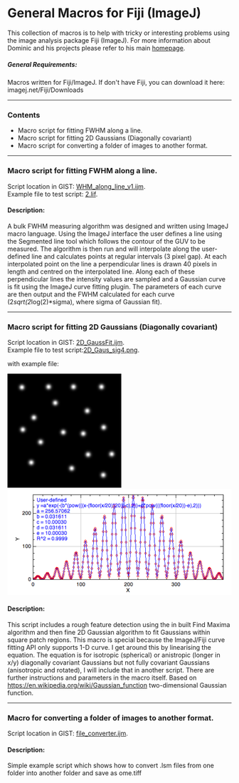 # General Macros for Fiji (ImageJ)

This collection of macros is to help with tricky or interesting problems using the image analysis package Fiji (ImageJ). For more information about Dominic and his projects please refer to his main [homepage](https://dwaithe.github.io/home/).

##### General Requirements:

Macros written for Fiji/ImageJ. If don't have Fiji, you can download  it here: imagej.net/Fiji/Downloads

------------
### Contents
- Macro script for fitting FWHM along a line. 
- Macro script for fitting 2D Gaussians (Diagonally covariant)
- Macro script for converting a folder of images to another format.


------------------


### Macro script for fitting FWHM along a line. 
Script location in GIST: [WHM_along_line_v1.ijm](https://gist.github.com/dwaithe/2b9581324e3c8caf9238765ce50127fb).  
Example file to test script: [2.lif](https://drive.google.com/file/d/1mQ1yezSlPRWksWduzm6WNVTeg0uZU1Qs/view?usp=sharing).   
#### Description:  
A bulk FWHM measuring algorithm was designed and written using ImageJ macro language. Using the ImageJ interface the user defines a line using the Segmented line tool which follows the contour of the GUV to be measured. The algorithm is then run and will interpolate along the user-defined line and calculates points at regular intervals (3 pixel gap). At each interpolated point on the line a perpendicular lines is drawn 40 pixels in length and centred on the interpolated line. Along each of these perpendicular lines the intensity values are sampled and a Gaussian curve is fit using the ImageJ curve fitting plugin. The parameters of each curve are then output and the FWHM calculated for each curve (2*sqrt(2*log(2)*sigma), where sigma of Gaussian fit).  


------------------

### Macro script for fitting 2D Gaussians (Diagonally covariant)
Script location in GIST: [2D_GaussFit.ijm](https://gist.github.com/dwaithe/186f910ebf58f65ebd26ff4692b00ee3).   
Example file to test script:[2D_Gaus_sig4.png](resources/2D_Gaus_sig4.png).  

with example file:

![alt text](resources/2D_Gaus_sig4.png "Example image")
![alt text](resources/example_output.png "Example output")

#### Description: 
This script includes a rough feature detection using the in built Find Maxima algorithm and then fine 2D Gaussian algorithm to fit Gaussians within square patch regions. This macro is special because the ImageJ/Fiji curve fitting API only supports 1-D curve. I get around this by linearising the equation. The equation is for isotropic (spherical) or anistropic (longer in x/y) diagonally covariant Gaussians but not fully covariant Gaussians (anisotropic and rotated), I will include that in another script. There are further instructions and parameters in the macro itself.
Based on https://en.wikipedia.org/wiki/Gaussian_function two-dimensional Gaussian function.


------------------
### Macro for converting a folder of images to another format.
Script location in GIST: [file_converter.ijm](https://gist.github.com/dwaithe/526eb15b06fa88e4981d70d3c1a73b60). 
#### Description:
Simple example script which shows how to convert .lsm files from one folder into another folder and save as ome.tiff

